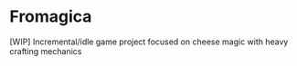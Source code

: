 # Fromagica

[WIP] Incremental/idle game project focused on cheese magic with heavy crafting mechanics